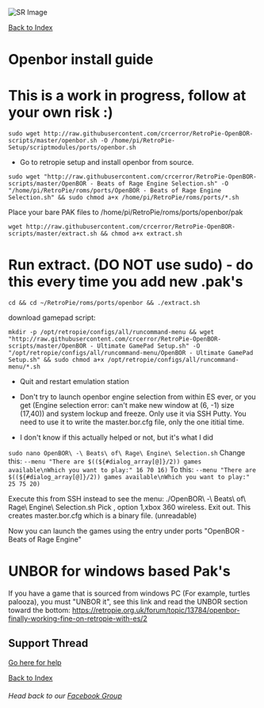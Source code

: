 ![SR Image](https://sinisterspatula.github.io/SuperRetropieGuides/images/SRimage-short.jpg)

[Back to Index](https://sinisterspatula.github.io/SuperRetropieGuides/)

# Openbor install guide

# This is a work in progress, follow at your own risk :)

```
sudo wget http://raw.githubusercontent.com/crcerror/RetroPie-OpenBOR-scripts/master/openbor.sh -O /home/pi/RetroPie-Setup/scriptmodules/ports/openbor.sh
```

* Go to retropie setup and install openbor from source.

```
sudo wget "http://raw.githubusercontent.com/crcerror/RetroPie-OpenBOR-scripts/master/OpenBOR - Beats of Rage Engine Selection.sh" -O "/home/pi/RetroPie/roms/ports/OpenBOR - Beats of Rage Engine Selection.sh" && sudo chmod a+x /home/pi/RetroPie/roms/ports/*.sh
```

Place your bare PAK files to /home/pi/RetroPie/roms/ports/openbor/pak

```
wget http://raw.githubusercontent.com/crcerror/RetroPie-OpenBOR-scripts/master/extract.sh && chmod a+x extract.sh
```

# Run extract. (DO NOT use sudo) - do this every time you add new .pak's
`cd && cd ~/RetroPie/roms/ports/openbor && ./extract.sh`

download gamepad script:

```
mkdir -p /opt/retropie/configs/all/runcommand-menu && wget "http://raw.githubusercontent.com/crcerror/RetroPie-OpenBOR-scripts/master/OpenBOR - Ultimate GamePad Setup.sh" -O "/opt/retropie/configs/all/runcommand-menu/OpenBOR - Ultimate GamePad Setup.sh" && sudo chmod a+x /opt/retropie/configs/all/runcommand-menu/*.sh
```

* Quit and restart emulation station

* Don't try to launch openbor engine selection from within ES ever, or you get (Engine selection error: can't make new window at (6, -1) size (17,40)) and system lockup and freeze.  Only use it via SSH Putty.  You need to use it to write the master.bor.cfg file, only the one ititial time.

* I don't know if this actually helped or not, but it's what I did

`sudo nano OpenBOR\ -\ Beats\ of\ Rage\ Engine\ Selection.sh`
Change this:
`--menu "There are $((${#dialog_array[@]}/2)) games available\nWhich you want to play:" 16 70 16)`
To this:
`--menu "There are $((${#dialog_array[@]}/2)) games available\nWhich you want to play:" 25 75 20)`

Execute this from SSH instead to see the menu:
./OpenBOR\ -\ Beats\ of\ Rage\ Engine\ Selection.sh
Pick <Joypad config>, option 1,xbox 360 wireless.
Exit out.
This creates master.bor.cfg which is a binary file. (unreadable)

Now you can launch the games using the entry under ports "OpenBOR - Beats of Rage Engine"


# UNBOR for windows based Pak's

If you have a game that is sourced from windows PC (For example, turtles palooza), you must "UNBOR it", see this link and read the UNBOR section toward the bottom:
https://retropie.org.uk/forum/topic/13784/openbor-finally-working-fine-on-retropie-with-es/2



## Support Thread
[Go here for help](https://www.facebook.com/groups/SuperRetroPie/permalink/2452964808323831/)

[Back to Index](https://sinisterspatula.github.io/SuperRetropieGuides/)

###### Head back to our [Facebook Group](https://www.facebook.com/groups/SuperRetroPie/)
